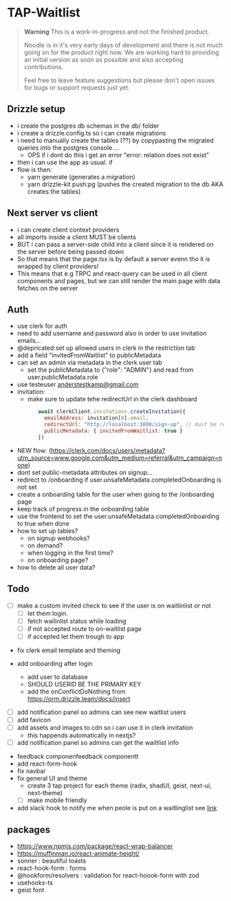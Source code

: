 # TAP-Waitlist

> **Warning**
> This is a work-in-progress and not the finished product.
>
> Noodle is in it's very early days of development and there is not much going on for the product right now.
> We are working hard to providing an initial version as soon as possible and also accepting contributions.
>
> Feel free to leave feature suggestions but please don't open issues for bugs or support requests just yet.

## Drizzle setup
- i create the postgres db schemas in the db/ folder
- i create a drizzle.config.ts so i can create migrations
- i need to manually create the tables (??) by copypasting the migrated queries into the postgres console....
    - OPS if i dont do this i get an error "error: relation does not exist"
- then i can use the app as usual. if 
- flow is then:
    - yarn generate (generates a migration)
    - yarn drizzle-kit push:pg (pushes the created migration to the db AKA creates the tables)

## Next server vs client
- i can create client context providers
- all imports inside a client MUST be clients
- BUT i can pass a server-side child into a client since it is rendered on the server before being passed down
- So that means that the page.tsx is by default a server evenn tho it is wrapped by client providers!
- This means that e.g TRPC and react-query can be used in all client components and pages, but we can still render the main page with data fetches on the server

## Auth
- use clerk for auth
- need to add username and password also in order to use invitation emails...
- @depricated:set up allowed users in clerk in the restriction tab
- add a field "invitedFromWaitlist" to publicMetadata
- can set an admin via metadata in the clerk user tab
    - set the publicMetadata to {"role": "ADMIN"} and read from user.publicMetadata.role
- use testeuser anderstestkamp@gmail.com
- invitation:
    - make sure to update tehe redirectUrl in the clerk dashboard
```js
          await clerkClient.invitations.createInvitation({
            emailAddress: invitation[0].email,
            redirectUrl: "http://localhost:3000/sign-up", // must be redirected to sign-up if not tokens will be LOST
            publicMetadata: { invitedFromWaitlist: true }
          })
```
- NEW flow: (https://clerk.com/docs/users/metadata?utm_source=www.google.com&utm_medium=referral&utm_campaign=none)
- dont set public-metadata attributes on signup...
- redirect to /onboarding if user.unsafeMetadata.completedOnboarding is not set
- create a onboarding table for the user when going to the /onboarding page
- keep track of progress in the onboarding table
- use the frontend to set the user.unsafeMetadata.completedOnboarding to true when done
- how to set up tables?
    - on signup webhooks?
    - on demand?
    - when logging in the first time?
    - on onboarding page?
- how to delete all user data?

## Todo
- [ ] make a custom invited check to see if the user is on waitlinlist or not
    - [ ] let them login. 
    - [ ] fetch wailinlist status while loading
    - [ ] if not accepted route to on-waitlist page 
    - [ ] if accepted let them trough to app
- fix clerk email template and theming

- add onboarding after login
    - add user to database
    - SHOULD USERID BE THE PRIMARY KEY
    - add the onConflictDoNothing from https://orm.drizzle.team/docs/insert

- [ ] add notification panel so admins can see new waitlist users
- [ ] add favicon
- [ ] add assets and images to cdn so i can use it in clerk invitation
    - this happends automatically in nextjs?
- [ ] add notification panel so admins can get the wailtlist info
- feedback componenfeedback componentt
- add react-form-hook 
- fix navbar
- fix general UI and theme
    - create 3 tap project for each theme (radix, shadUI, geist, next-ui, next-theme)
    - [ ] make mobile friendly
- add slack hook to notify me when peole is put on a waitlinglist see [link](https://vercel.com/integrations/slack)


## packages
- https://www.npmjs.com/package/react-wrap-balancer
- https://muffinman.io/react-animate-height/
- sonner : beautiful toasts
- react-hook-form : forms
- @hookform/resolvers : validation for react-hoook-form with zod
- usehooks-ts
- geist font
